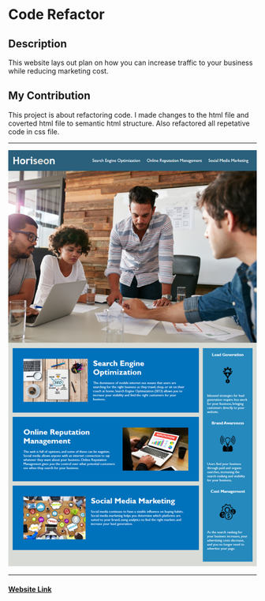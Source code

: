 # Code Refactor

## Description
This website lays out plan on how you can increase traffic to your business while reducing marketing cost. 

## My Contribution
This project is about refactoring code. I made changes to the html file and coverted html file to semantic html structure. Also refactored all repetative code in css file. 

---

<img src="./assets/images/demo.png"/>

---

#### [Website Link](https://anjalikevadiya.github.io/CodeRefactor/)
